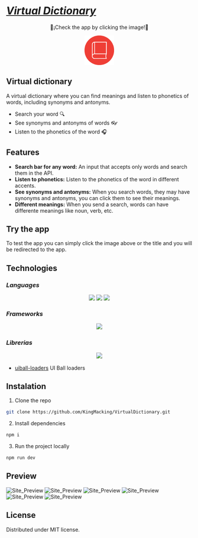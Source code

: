 # [_**Virtual Dictionary**_](https://virtualdictionary.netlify.app "Live app")

<p align='center'>
    📕¡Check the app by clicking the image!📕
</p>
<p align='center'>
    <a href="https://virtualdictionary.netlify.app"><img height="80"src="https://raw.githubusercontent.com/KingMacking/VirtualDictionary/7a0939366933a7d7cf88a0b4af2dc5dc4a41cfad/public/icon.svg"></a>
</p>

## Virtual dictionary

A virtual dictionary where you can find meanings and listen to phonetics of words, including synonyms and antonyms.

- Search your word 🔍
- See synonyms and antonyms of words 👓
- Listen to the phonetics of the word 🎧

## Features

- **Search bar for any word:** An input that accepts only words and search them in the API.
- **Listen to phonetics:** Listen to the phonetics of the word in different accents.
- **See synonyms and antonyms:** When you search words, they may have synonyms and antonyms, you can click them to see their meanings.
- **Different meanings:** When you send a search, words can have differente meanings like noun, verb, etc.

## Try the app

To test the app you can simply click the image above or the title and you will be redirected to the app.

## Technologies
### _Languages_
<p align='center'>
    <img height="30"src="https://img.shields.io/badge/html5-%23E34F26.svg?style=for-the-badge&logo=html5&logoColor=white">
    <img height="30"src="https://img.shields.io/badge/css3-%231572B6.svg?style=for-the-badge&logo=css3&logoColor=white">
    <img height="30"src="https://img.shields.io/badge/javascript-%23323330.svg?style=for-the-badge&logo=javascript&logoColor=%23F7DF1E">
</p>

### _Frameworks_
<p align='center'>
    <img height="30"src="https://img.shields.io/badge/react-%2320232a.svg?style=for-the-badge&logo=react&logoColor=%2361DAFB">
</p>

### _Librerias_
<p align='center'>
    <img height="30"src="https://img.shields.io/badge/tailwindcss-%2338B2AC.svg?style=for-the-badge&logo=tailwind-css&logoColor=white">
</p>

- [uiball-loaders] UI Ball loaders


## Instalation
1. Clone the repo
```sh
git clone https://github.com/KingMacking/VirtualDictionary.git
```
2. Install dependencies
```sh
npm i
```
3. Run the project locally
```sh
npm run dev
```
## Preview

![Site_Preview](https://imgur.com/BqzDsL8.png "Site preview")
![Site_Preview](https://imgur.com/Z1HUVOM.png "Site preview")
![Site_Preview](https://imgur.com/j7jNrnZ.png "Site preview")
![Site_Preview](https://imgur.com/VuZX55G.png "Site preview")
![Site_Preview](https://imgur.com/e1QCM76.png "Site preview")
![Site_Preview](https://imgur.com/YRX2Rpi.png "Site preview")

## License
Distributed under MIT license.

   [uiball-loaders]: <https://uiball.com/loaders/>